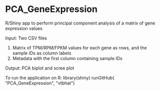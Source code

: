 # PCA_GeneExpression
R/Shiny app to perform principal component analysis of a matrix of gene expression values

Input: Two CSV files
1. Matrix of TPM/RPM/FPKM values for each gene as rows, and the sample IDs as column labels
2. Metadata with the first column containing sample IDs

Output: PCA biplot and scree plot


To run the application on R:
library(shiny)
runGitHub( "PCA_GeneExpression", "vtbhat")
